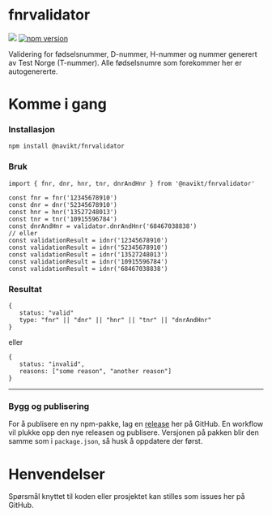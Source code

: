 fnrvalidator
================


![](https://github.com/navikt/fnrvalidator/workflows/master/badge.svg)
[![npm version](https://badge.fury.io/js/%40navikt%2Ffnrvalidator.svg)](https://badge.fury.io/js/%40navikt%2Ffnrvalidator)

Validering for fødselsnummer, D-nummer, H-nummer og nummer generert av Test Norge (T-nummer). Alle fødselsnumre som forekommer her er autogenererte.

# Komme i gang

### Installasjon
```
npm install @navikt/fnrvalidator
```

### Bruk
```
import { fnr, dnr, hnr, tnr, dnrAndHnr } from '@navikt/fnrvalidator'
```

```
const fnr = fnr('12345678910')
const dnr = dnr('52345678910')
const hnr = hnr('13527248013')
const tnr = tnr('10915596784')
const dnrAndHnr = validator.dnrAndHnr('68467038838')
// eller
const validationResult = idnr('12345678910')
const validationResult = idnr('52345678910')
const validationResult = idnr('13527248013')
const validationResult = idnr('10915596784')
const validationResult = idnr('68467038838')
```

### Resultat
```
{
   status: "valid"
   type: "fnr" || "dnr" || "hnr" || "tnr" || "dnrAndHnr"
}
```

eller 

```
{
   status: "invalid",
   reasons: ["some reason", "another reason"]
}
```

---


### Bygg og publisering
For å publisere en ny npm-pakke, lag en [release](https://github.com/navikt/fnrvalidator/releases) her på GitHub. En workflow vil plukke opp den nye releasen og publisere. Versjonen på pakken blir den samme som i `package.json`, så husk å oppdatere der først.

# Henvendelser

Spørsmål knyttet til koden eller prosjektet kan stilles som issues her på GitHub. 
